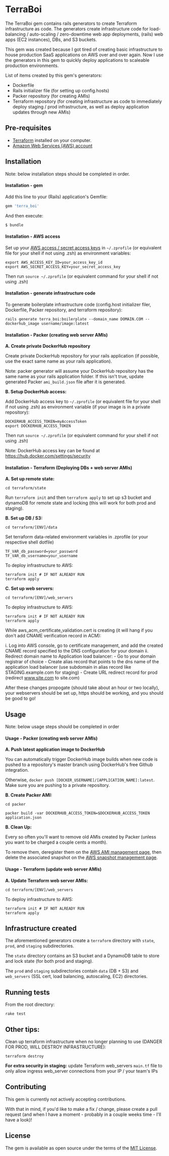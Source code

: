 # TerraBoi

The TerraBoi gem contains rails generators to create Terraform infrastructure as code. The generators create infrastructure code for load-balancing / auto-scaling / zero-downtime web app deployments, (rails) web apps (EC2 instances), DBs, and S3 buckets.

This gem was created because I got tired of creating basic infrastructure to house production SaaS applications on AWS over and over again. Now I use the generators in this gem to quickly deploy applications to scaleable production environments.

List of items created by this gem's generators:
- Dockerfile
- Rails initializer file (for setting up config.hosts)
- Packer repository (for creating AMIs)
- Terraform repository (for creating infrastructure as code to immediately deploy staging / prod infrastructure, as well as deploy application updates through new AMIs)



## Pre-requisites

* [Terraform](https://www.terraform.io/) installed on your computer. 
* [Amazon Web Services (AWS) account](http://aws.amazon.com/)



## Installation

Note: below installation steps should be completed in order.

#### Installation - gem

Add this line to your (Rails) application's Gemfile:

```ruby
gem 'terra_boi'
```

And then execute:

```bash
$ bundle
```

#### Installation - AWS access

Set up your [AWS access / secret access 
keys](http://docs.aws.amazon.com/general/latest/gr/aws-sec-cred-types.html#access-keys-and-secret-access-keys) in `~/.zprofile` (or equivalent file for your shell if not using .zsh) as environment variables:

```
export AWS_ACCESS_KEY_ID=your_access_key_id
export AWS_SECRET_ACCESS_KEY=your_secret_access_key
```

Then run `source ~/.zprofile` (or equivalent command for your shell if not using .zsh)

#### Installation - generate infrastructure code

To generate boilerplate infrastructure code (config.host initializer filer, Dockerfile, Packer repository, and terraform repository):

`rails generate terra_boi:boilerplate --domain_name DOMAIN.COM --dockerhub_image username/image:latest`

#### Installation - Packer (creating web server AMIs)

**A. Create private DockerHub repository**

Create private DockerHub repository for your rails application (if possible, use the exact same name as your rails application).

Note: packer generator will assume your DockerHub repository has the same name as your rails application folder. If this isn't true, update generated Packer `ami_build.json` file after it is generated.

**B. Setup DockerHub access:**

Add DockerHub access key to `~/.zprofile` (or equivalent file for your shell if not using .zsh) as environment variable (if your image is in a private repository):

```
DOCKERHUB_ACCESS_TOKEN=myAccessToken
export DOCKERHUB_ACCESS_TOKEN
```

Then run `source ~/.zprofile` (or equivalent command for your shell if not using .zsh)

Note: DockerHub access key can be found at https://hub.docker.com/settings/security

#### Installation - Terraform (Deploying DBs + web server AMIs)

**A. Set up remote state:**

`cd terraform/state`

Run `terraform init` and then `terraform apply` to set up s3 bucket and dynamoDB for remote state and locking (this will work for both prod and staging).

**B. Set up DB / S3:**

`cd terraform/[ENV]/data`

Set terraform data-related environment variables in .zprofile (or your respective shell dotfile)

```
TF_VAR_db_password=your_password
TF_VAR_db_username=your_username
```

To deploy infrastructure to AWS:

```
terraform init # IF NOT ALREADY RUN
terraform apply
```

**C. Set up web servers:**

`cd terraform/[ENV]/web_servers`

To deploy infrastructure to AWS:

```
terraform init # IF NOT ALREADY RUN
terraform apply
```

While aws_acm_certificate_validation.cert is creating (it will hang if you don't add CNAME verification record in ACM):

i. Log into AWS console, go to certificate management, and add the created CNAME record specified to the DNS configuration for your domain
ii. Redirect domain name to Application load balancer:
	- Go to your domain registrar of choice
	- Create alias record that points to the dns name of the application load balancer (use subdomain in alias record like STAGING.example.com for staging)
	- Create URL redirect record for prod (redirect www.site.com to site.com)

After these changes propogate (should take about an hour or two locally), your webservers should be set up, https should be working, and you should be good to go!



## Usage

Note: below usage steps should be completed in order

#### Usage - Packer (creating web server AMIs)

**A. Push latest application image to DockerHub**

You can automatically trigger DockerHub image builds when new code is pushed to a repository's master branch using DockerHub's free Github integration. 

Otherwise, `docker push [DOCKER_USERNAME]/[APPLICATION_NAME]:latest`. Make sure you are pushing to a private repository.

**B. Create Packer AMI:**

```
cd packer 

packer build -var DOCKERHUB_ACCESS_TOKEN=$DOCKERHUB_ACCESS_TOKEN application.json
```

**B. Clean Up:**

Every so often you'll want to remove old AMIs created by Packer (unless you want to be charged a couple cents a month).

To remove them, deregister them on the [AWS AMI management page](https://us-east-2.console.aws.amazon.com/ec2/v2/home?region=us-east-2#Images:sort=name), then delete the associated snapshot on the [AWS snapshot management page](https://us-east-2.console.aws.amazon.com/ec2/home?region=us-east-2#Snapshots:sort=snapshotId).

#### Usage - Terraform (update web server AMIs)

**A. Update Terraform web server AMIs:**

`cd terraform/[ENV]/web_servers`

To deploy infrastructure to AWS:

```
terraform init # IF NOT ALREADY RUN
terraform apply
```



## Infrastructure created

The aforementioned generators create a `terraform` directory with `state`, `prod`, and `staging` subdirectories. 

The `state` directory contains an S3 bucket and a DynamoDB table to store and lock state (for both prod and staging).

The `prod` and `staging` subdirectories contain `data` (DB + S3) and `web_servers` (SSL cert, load balancing, autoscaling, EC2) directories.



## Running tests

From the root directory:

```
rake test
```



## Other tips:

Clean up terraform infrastructure when no longer planning to use (DANGER FOR PROD, WILL DESTROY INFRASTRUCTURE):

`terraform destroy`

**For extra security in staging:** update Terraform web_servers `main.tf` file to only allow ingress web_server connections from your IP / your team's IPs



## Contributing

This gem is currently not actively accepting contributions. 

With that in mind, if you'd like to make a fix / change, please create a pull request (and when I have a moment - probably in a couple weeks time - I'll have a look)!



## License

The gem is available as open source under the terms of the [MIT License](https://opensource.org/licenses/MIT).